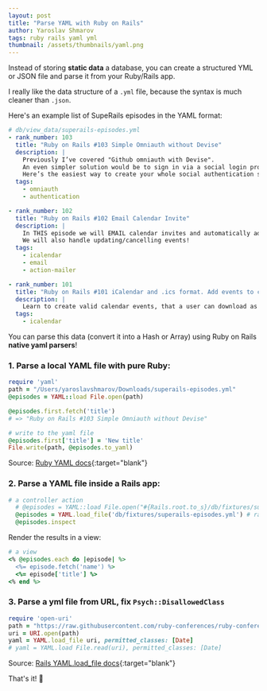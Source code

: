 ```yaml
---
layout: post
title: "Parse YAML with Ruby on Rails"
author: Yaroslav Shmarov
tags: ruby rails yaml yml
thumbnail: /assets/thumbnails/yaml.png
---
```


Instead of storing **static data** a database, you can create a structured YML or JSON file and parse it from your Ruby/Rails app.

I really like the data structure of a `.yml` file, because the syntax is much cleaner than `.json`.

Here's an example list of SupeRails episodes in the YAML format:

```yml
# db/view_data/superails-episodes.yml
- rank_number: 103
  title: "Ruby on Rails #103 Simple Omniauth without Devise"
  description: |
    Previously I’ve covered "Github omniauth with Devise".
    An even simpler solution would be to sign in via a social login provider (Github) without Devise at all! 
    Here’s the easiest way to create your whole social authentication solution from zero!
  tags:
    - omniauth
    - authentication

- rank_number: 102
  title: "Ruby on Rails #102 Email Calendar Invite"
  description: |
    In THIS episode we will EMAIL calendar invites and automatically add them to a users calendar!
    We will also handle updating/cancelling events!
  tags:
    - icalendar
    - email
    - action-mailer

- rank_number: 101
  title: "Ruby on Rails #101 iCalendar and .ics format. Add events to calendar"
  description: |
    Learn to create valid calendar events, that a user can download as an .ics file and add to his calendar!
  tags:
    - icalendar
```

You can parse this data (convert it into a Hash or Array) using Ruby on Rails **native yaml parsers**!

### 1. Parse a local YAML file with pure **Ruby**:

```ruby
require 'yaml'
path = "/Users/yaroslavshmarov/Downloads/superails-episodes.yml"
@episodes = YAML::load File.open(path)

@episodes.first.fetch('title')
# => "Ruby on Rails #103 Simple Omniauth without Devise"

# write to the yaml file
@episodes.first['title'] = 'New title'
File.write(path, @episodes.to_yaml)
```

Source: [Ruby YAML docs](https://ruby-doc.org/stdlib-2.5.1/libdoc/yaml/rdoc/YAML.html){:target="blank"}

### 2. Parse a YAML file inside a **Rails** app:

```ruby
# a controller action
  # @episodes = YAML::load File.open("#{Rails.root.to_s}/db/fixtures/superails-episodes.yml") # ruby way
  @episodes = YAML.load_file('db/fixtures/superails-episodes.yml') # rails way
  @episodes.inspect
```

Render the results in a view:

```ruby
# a view
<% @episodes.each do |episode| %>
  <%= episode.fetch('name') %>
  <%= episode['title'] %>
<% end %>
```

### 3. Parse a yml file from URL, fix `Psych::DisallowedClass`

```ruby
require 'open-uri'
path = "https://raw.githubusercontent.com/ruby-conferences/ruby-conferences.github.io/master/_data/conferences.yml"
uri = URI.open(path)
yaml = YAML.load_file uri, permitted_classes: [Date]
# yaml = YAML.load File.read(uri), permitted_classes: [Date]
```

Source: [Rails YAML.load_file docs](https://apidock.com/ruby/YAML/load_file/class){:target="blank"}

That's it! 🤠
